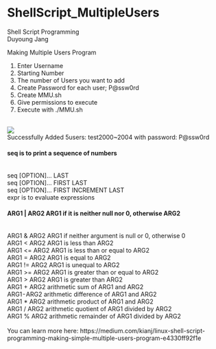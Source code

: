 # ShellScript_MultipleUsers
</hr>
Shell Script Programming</br>
Duyoung Jang</br>


Making Multiple Users Program</br>
1. Enter Username</br>
2. Starting Number</br>
3. The number of Users you want to add</br>
4. Create Password for each user; P@ssw0rd</br>
5. Create MMU.sh</br>
6. Give permissions to execute</br>
7. Execute with ./MMU.sh</br></br>
<img src="https://user-images.githubusercontent.com/54985943/113413444-afc31380-93f5-11eb-8e5f-5cffc0d82554.png" />
</br>Successfully Added 5users: test2000~2004 with password: P@ssw0rd</br>
</hr>

<h4>seq is to print a sequence of numbers</h4></br>
seq [OPTION]… LAST</br>
seq [OPTION]… FIRST LAST</br>
seq [OPTION]… FIRST INCREMENT LAST</br>
expr is to evaluate expressions</br>
<h4>ARG1 | ARG2 ARG1 if it is neither null nor 0, otherwise ARG2</h4></br>
ARG1 & ARG2 ARG1 if neither argument is null or 0, otherwise 0</br>
ARG1 < ARG2 ARG1 is less than ARG2</br>
ARG1 <= ARG2 ARG1 is less than or equal to ARG2</br>
ARG1 = ARG2 ARG1 is equal to ARG2</br>
ARG1 != ARG2 ARG1 is unequal to ARG2</br>
ARG1 >= ARG2 ARG1 is greater than or equal to ARG2</br>
ARG1 > ARG2 ARG1 is greater than ARG2</br>
ARG1 + ARG2 arithmetic sum of ARG1 and ARG2</br>
ARG1 - ARG2 arithmetic difference of ARG1 and ARG2</br>
ARG1 * ARG2 arithmetic product of ARG1 and ARG2</br>
ARG1 / ARG2 arithmetic quotient of ARG1 divided by ARG2</br>
ARG1 % ARG2 arithmetic remainder of ARG1 divided by ARG2</br>
</hr></br>
You can learn more here: https://medium.com/kianj/linux-shell-script-programming-making-simple-multiple-users-program-e4330ff92f1e
